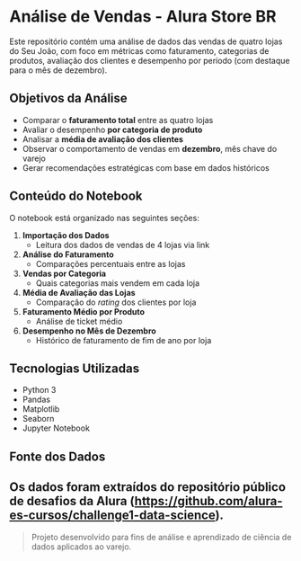 #  Análise de Vendas - Alura Store BR

Este repositório contém uma análise de dados das vendas de quatro lojas do Seu João, com foco em métricas como faturamento, categorias de produtos, avaliação dos clientes e desempenho por período (com destaque para o mês de dezembro).

##  Objetivos da Análise

- Comparar o **faturamento total** entre as quatro lojas
- Avaliar o desempenho **por categoria de produto**
- Analisar a **média de avaliação dos clientes**
- Observar o comportamento de vendas em **dezembro**, mês chave do varejo
- Gerar recomendações estratégicas com base em dados históricos

##  Conteúdo do Notebook

O notebook está organizado nas seguintes seções:

1. **Importação dos Dados**
   - Leitura dos dados de vendas de 4 lojas via link
2. **Análise do Faturamento**
   - Comparações percentuais entre as lojas
3. **Vendas por Categoria**
   - Quais categorias mais vendem em cada loja
4. **Média de Avaliação das Lojas**
   - Comparação do *rating* dos clientes por loja
5. **Faturamento Médio por Produto**
   - Análise de ticket médio
6. **Desempenho no Mês de Dezembro**
   - Histórico de faturamento de fim de ano por loja

##  Tecnologias Utilizadas

- Python 3
- Pandas
- Matplotlib
- Seaborn
- Jupyter Notebook

##  Fonte dos Dados

Os dados foram extraídos do repositório público de desafios da Alura (https://github.com/alura-es-cursos/challenge1-data-science).
---

> Projeto desenvolvido para fins de análise e aprendizado de ciência de dados aplicados ao varejo.

